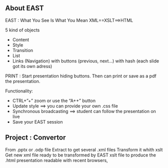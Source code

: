 ## About EAST
EAST : What You See Is What You Mean
XML==XSLT==>HTML
  
5 kind of objects
*	Content
*	Style
*	Transition
*	List
*	Links (Navigation)
	with buttons (previous, next...)
	with hash (each slide got its own adress)

PRINT : Start presentation hiding buttons. Then can print or save as a pdf the presentation.

Functionality: 
*	CTRL+”+” zoom or use the “A++” button
*	Update style ==> you can provide your own .css file
*	Synchronous broadcasting ==> student can follow the presentation on live
*	Save your EAST session

## Project : Convertor

From .pptx or .odp file 
Extract to get several .xml files
Transform it whith xslt
Get new xml file ready to be transformed by EAST xslt file to produce the .html presentation readable with recent browsers,
